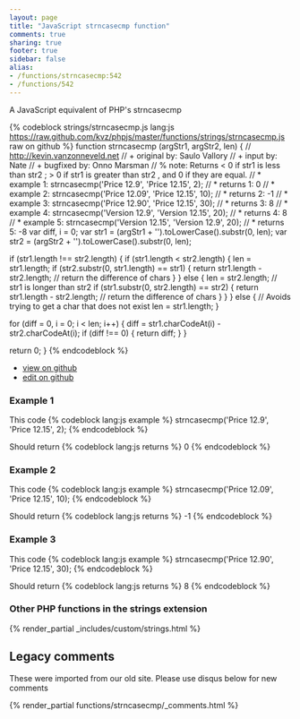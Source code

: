 ```yaml
---
layout: page
title: "JavaScript strncasecmp function"
comments: true
sharing: true
footer: true
sidebar: false
alias:
- /functions/strncasecmp:542
- /functions/542
---
```

<!-- Generated by Rakefile:build -->
A JavaScript equivalent of PHP's strncasecmp

{% codeblock strings/strncasecmp.js lang:js https://raw.github.com/kvz/phpjs/master/functions/strings/strncasecmp.js raw on github %}
function strncasecmp (argStr1, argStr2, len) {
  // http://kevin.vanzonneveld.net
  // +   original by: Saulo Vallory
  // +      input by: Nate
  // +   bugfixed by: Onno Marsman
  // %          note: Returns < 0 if str1 is less than str2 ; > 0 if str1 is greater than str2 , and 0 if they are equal.
  // *     example 1: strncasecmp('Price 12.9', 'Price 12.15', 2);
  // *     returns 1: 0
  // *     example 2: strncasecmp('Price 12.09', 'Price 12.15', 10);
  // *     returns 2: -1
  // *     example 3: strncasecmp('Price 12.90', 'Price 12.15', 30);
  // *     returns 3: 8
  // *     example 4: strncasecmp('Version 12.9', 'Version 12.15', 20);
  // *     returns 4: 8
  // *     example 5: strncasecmp('Version 12.15', 'Version 12.9', 20);
  // *     returns 5: -8
  var diff, i = 0;
  var str1 = (argStr1 + '').toLowerCase().substr(0, len);
  var str2 = (argStr2 + '').toLowerCase().substr(0, len);

  if (str1.length !== str2.length) {
    if (str1.length < str2.length) {
      len = str1.length;
      if (str2.substr(0, str1.length) == str1) {
        return str1.length - str2.length; // return the difference of chars
      }
    } else {
      len = str2.length;
      // str1 is longer than str2
      if (str1.substr(0, str2.length) == str2) {
        return str1.length - str2.length; // return the difference of chars
      }
    }
  } else {
    // Avoids trying to get a char that does not exist
    len = str1.length;
  }

  for (diff = 0, i = 0; i < len; i++) {
    diff = str1.charCodeAt(i) - str2.charCodeAt(i);
    if (diff !== 0) {
      return diff;
    }
  }

  return 0;
}
{% endcodeblock %}

 - [view on github](https://github.com/kvz/phpjs/blob/master/functions/strings/strncasecmp.js)
 - [edit on github](https://github.com/kvz/phpjs/edit/master/functions/strings/strncasecmp.js)

### Example 1
This code
{% codeblock lang:js example %}
strncasecmp('Price 12.9', 'Price 12.15', 2);
{% endcodeblock %}

Should return
{% codeblock lang:js returns %}
0
{% endcodeblock %}

### Example 2
This code
{% codeblock lang:js example %}
strncasecmp('Price 12.09', 'Price 12.15', 10);
{% endcodeblock %}

Should return
{% codeblock lang:js returns %}
-1
{% endcodeblock %}

### Example 3
This code
{% codeblock lang:js example %}
strncasecmp('Price 12.90', 'Price 12.15', 30);
{% endcodeblock %}

Should return
{% codeblock lang:js returns %}
8
{% endcodeblock %}


### Other PHP functions in the strings extension
{% render_partial _includes/custom/strings.html %}
## Legacy comments
These were imported from our old site. Please use disqus below for new comments
<div style="overflow-y: scroll; max-height: 500px;">
{% render_partial functions/strncasecmp/_comments.html %}
</div>
